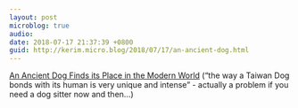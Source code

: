 ```yaml
---
layout: post
microblog: true
audio: 
date: 2018-07-17 21:37:39 +0800
guid: http://kerim.micro.blog/2018/07/17/an-ancient-dog.html
---
```

[An Ancient Dog Finds its Place in the Modern World](https://topics.amcham.com.tw/2018/07/an-ancient-dog-finds-its-place-in-the-modern-world/) (“the way a Taiwan Dog bonds with its human is very unique and intense” - actually a problem if you need a dog sitter now and then…)
